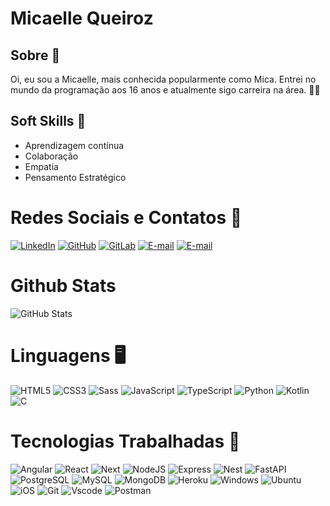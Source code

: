 # Micaelle Queiroz
## Sobre 👋
Oi, eu sou a Micaelle, mais conhecida popularmente como Mica. Entrei no mundo da programação aos 16 anos e atualmente sigo carreira na área. 👩‍💻

## Soft Skills 🎈
* Aprendizagem contínua
* Colaboração
* Empatia
* Pensamento Estratégico

# Redes Sociais e Contatos 📲
[![LinkedIn](https://img.shields.io/badge/LinkedIn-0077B5?style=for-the-badge&logo=linkedin&logoColor=white)](https://www.linkedin.com/in/micaelle-queiroz/) 
[![GitHub](https://img.shields.io/badge/GitHub-100000?style=for-the-badge&logo=github&logoColor=white)](https://github.com/micaellequeiroz)
[![GitLab](https://img.shields.io/badge/GitLab-330F63?style=for-the-badge&logo=gitlab&logoColor=white)](https://gitlab.com/micaellequeiroz)
[![E-mail](https://img.shields.io/badge/Gmail-D14836?style=for-the-badge&logo=gmail&logoColor=white)](mailto:micaellequeiroz6@gmail.com)
[![E-mail](https://img.shields.io/badge/-Email-000?style=for-the-badge&logo=microsoft-outlook&logoColor=007BFF)](mailto:micaelle.queiroz@soflive.com.br)
# Github Stats
![GitHub Stats](https://github-readme-stats.vercel.app/api?username=micaellequeiroz&theme=transparent&bg_color=D8FCFB&show_icons=true&icon_color=F944E3&title_color=F944E3&text_color=000)

# Linguagens 🖥
![HTML5](https://img.shields.io/badge/HTML5-E34F26?style=for-the-badge&logo=html5&logoColor=white)
![CSS3](https://img.shields.io/badge/CSS3-1572B6?style=for-the-badge&logo=css3&logoColor=white)
![Sass](https://img.shields.io/badge/Sass-000?style=for-the-badge&logo=sass)
![JavaScript](https://img.shields.io/badge/JavaScript-F7DF1E?style=for-the-badge&logo=javascript&logoColor=black)
![TypeScript](https://img.shields.io/badge/TypeScript-007ACC?style=for-the-badge&logo=typescript&logoColor=white)
![Python](https://img.shields.io/badge/python-3670A0?style=for-the-badge&logo=python&logoColor=ffdd54)
![Kotlin](https://img.shields.io/badge/Kotlin-0095D5?&style=for-the-badge&logo=kotlin&logoColor=white)
![C](https://img.shields.io/badge/C-00599C?style=for-the-badge&logo=c&logoColor=white)

# Tecnologias Trabalhadas 🤖
![Angular](https://img.shields.io/badge/Angular-DD0031?style=for-the-badge&logo=angular&logoColor=white)
![React](https://img.shields.io/badge/React-20232A?style=for-the-badge&logo=react&logoColor=61DAFB)
![Next](https://img.shields.io/badge/Next-black?style=for-the-badge&logo=next.js&logoColor=white)
![NodeJS](https://img.shields.io/badge/node.js-6DA55F?style=for-the-badge&logo=node.js&logoColor=white)
![Express](https://img.shields.io/badge/express.js-%23404d59.svg?style=for-the-badge&logo=express&logoColor=%2361DAFB)
![Nest](https://img.shields.io/badge/nestjs-%23E0234E.svg?style=for-the-badge&logo=nestjs&logoColor=white)
![FastAPI](https://img.shields.io/badge/FastAPI-005571?style=for-the-badge&logo=fastapi)
![PostgreSQL](https://img.shields.io/badge/PostgreSQL-000?style=for-the-badge&logo=postgresql)
![MySQL](https://img.shields.io/badge/MySQL-00000F?style=for-the-badge&logo=mysql&logoColor=white)
![MongoDB](https://img.shields.io/badge/MongoDB-%234ea94b.svg?style=for-the-badge&logo=mongodb&logoColor=white)
![Heroku](https://img.shields.io/badge/heroku-%23430098.svg?style=for-the-badge&logo=heroku&logoColor=white)
![Windows](https://img.shields.io/badge/Windows-000?style=for-the-badge&logo=windows&logoColor=2CA5E0)
![Ubuntu](https://img.shields.io/badge/Ubuntu-35495E?style=for-the-badge&logo=ubuntu&logoColor=2CA5E0)
![iOS](https://img.shields.io/badge/iOS-000000?style=for-the-badge&logo=ios&logoColor=white)
![Git](https://img.shields.io/badge/GIT-E44C30?style=for-the-badge&logo=git&logoColor=white)
![Vscode](https://img.shields.io/badge/Vscode-007ACC?style=for-the-badge&logo=visual-studio-code&logoColor=white)
![Postman](https://img.shields.io/badge/Postman-FF6C37.svg?style=for-the-badge&logo=Postman&logoColor=white)
<!--
**micaellequeiroz/micaellequeiroz** is a ✨ _special_ ✨ repository because its `README.md` (this file) appears on your GitHub profile.

Here are some ideas to get you started:

- 🔭 I’m currently working on ...
- 🌱 I’m currently learning ...
- 👯 I’m looking to collaborate on ...
- 🤔 I’m looking for help with ...
- 💬 Ask me about ...
- 📫 How to reach me: ...
- 😄 Pronouns: ...
- ⚡ Fun fact: ...
-->
